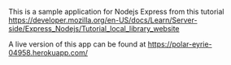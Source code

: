 This is a sample application for Nodejs Express from this tutorial
https://developer.mozilla.org/en-US/docs/Learn/Server-side/Express_Nodejs/Tutorial_local_library_website

A live version of this app can be found at https://polar-eyrie-04958.herokuapp.com/

